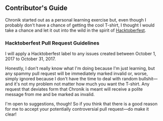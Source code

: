 ## Contributor's Guide

Chronik started out as a personal learning exercise but, even though I probably don't have a chance of getting the cool T-shirt, I thought I would take a chance and let it out into the wild in the spirit of [Hacktoberfest](https://hacktoberfest.digitalocean.com/).

### Hacktoberfest Pull Request Guidelines

I will apply a Hacktoberfest label to any issues created between October 1, 2017 to October 31, 2017.

Honestly, I don't really know what I'm doing because I'm just learning, but any spammy pull request will be immediately marked invalid or, worse, simply ignored because I don't have the time to deal with random bullshit—and it's not my problem not matter how much you want the T-shirt. Any request that deviates form that Chronik is meant will receive a polite message from me and be marked as invalid.

I'm open to suggestions, though! So if you think that there is a good reason for me to accept your potentially controversial pull request—do make it clear!
